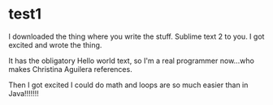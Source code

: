 test1
=====
I downloaded the thing where you write the stuff. Sublime text 2 to you. I got excited and wrote the thing. 

It has the obligatory Hello world text, so I'm a real programmer now...who makes Christina Aguilera references. 

Then I got excited I could do math and loops are so much easier than in Java!!!!!!!
